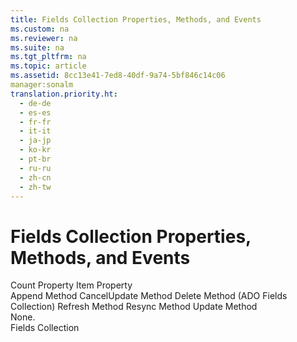 ```yaml
---
title: Fields Collection Properties, Methods, and Events
ms.custom: na
ms.reviewer: na
ms.suite: na
ms.tgt_pltfrm: na
ms.topic: article
ms.assetid: 8cc13e41-7ed8-40df-9a74-5bf846c14c06
manager:sonalm
translation.priority.ht: 
  - de-de
  - es-es
  - fr-fr
  - it-it
  - ja-jp
  - ko-kr
  - pt-br
  - ru-ru
  - zh-cn
  - zh-tw
---
```

# Fields Collection Properties, Methods, and Events
<?xml version="1.0" encoding="utf-8"?>
<developerReferenceWithoutSyntaxDocument xmlns="http://ddue.schemas.microsoft.com/authoring/2003/5" xmlns:xlink="http://www.w3.org/1999/xlink" xmlns:xsi="http://www.w3.org/2001/XMLSchema-instance" xsi:schemaLocation="http://ddue.schemas.microsoft.com/authoring/2003/5 http://dduestorage.blob.core.windows.net/ddueschema/developer.xsd">
  <introduction />
  <section>
    <title>Properties</title>
    <content>
      <para>         <legacyLink xlink:href="da9ccd1f-d402-41a2-940c-45556fc5340d">Count Property</legacyLink>       </para>
      <para>         <legacyLink xlink:href="e11484bb-c5c7-42d8-9bb8-21572125d727">Item Property</legacyLink>       </para>
    </content>
  </section>
  <section>
    <title>Methods</title>
    <content>
      <para>         <legacyLink xlink:href="f8a9bbed-ba9c-4698-945d-317ad22d2e92">Append Method</legacyLink>       </para>
      <para>         <legacyLink xlink:href="eaa856cc-c786-462e-890c-c896261b1741">CancelUpdate Method</legacyLink>       </para>
      <para>         <legacyLink xlink:href="25bedc25-c51c-4cab-96ce-930b959965d9">Delete Method (ADO Fields Collection)</legacyLink>       </para>
      <para>         <legacyLink xlink:href="089b7ca7-684f-4259-8032-5bd1ecc54426">Refresh Method</legacyLink>       </para>
      <para>         <legacyLink xlink:href="73b355d4-a4c0-434b-bfc4-039b1c76b32e">Resync Method</legacyLink>       </para>
      <para>         <legacyLink xlink:href="6b2a9c31-1a7e-40db-8a53-30720d0f6cc1">Update Method</legacyLink>       </para>
    </content>
  </section>
  <section>
    <title>Events</title>
    <content>
      <para>None.</para>
    </content>
  </section>
  <relatedTopics>
<link xlink:href="7c371474-b88f-4730-afa5-44163a0488d5">Fields Collection</link>
</relatedTopics>
</developerReferenceWithoutSyntaxDocument>